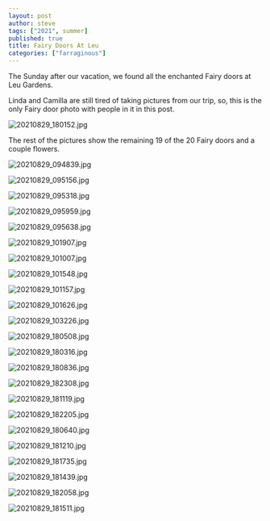 ```yaml
---
layout: post
author: steve
tags: ["2021", summer]
published: true
title: Fairy Doors At Leu
categories: ["farraginous"]
---
```

The Sunday after our vacation, we found all the enchanted Fairy doors at Leu Gardens.  

Linda and Camilla are still tired of taking pictures from our trip, so, this is the only Fairy door photo with people in it in this post.  

![20210829_180152.jpg]({{site.pics_url}}/20210829_180152.jpg)

The rest of the pictures show the remaining 19 of the 20 Fairy doors and a couple flowers.  

![20210829_094839.jpg]({{site.pics_url}}/20210829_094839.jpg)

![20210829_095156.jpg]({{site.pics_url}}/20210829_095156.jpg)

![20210829_095318.jpg]({{site.pics_url}}/20210829_095318.jpg)

![20210829_095959.jpg]({{site.pics_url}}/20210829_095959.jpg)

![20210829_095638.jpg]({{site.pics_url}}/20210829_095638.jpg)

![20210829_101907.jpg]({{site.pics_url}}/20210829_101907.jpg)

![20210829_101007.jpg]({{site.pics_url}}/20210829_101007.jpg)

![20210829_101548.jpg]({{site.pics_url}}/20210829_101548.jpg)

![20210829_101157.jpg]({{site.pics_url}}/20210829_101157.jpg)

![20210829_101626.jpg]({{site.pics_url}}/20210829_101626.jpg)

![20210829_103226.jpg]({{site.pics_url}}/20210829_103226.jpg)

![20210829_180508.jpg]({{site.pics_url}}/20210829_180508.jpg)

![20210829_180316.jpg]({{site.pics_url}}/20210829_180316.jpg)

![20210829_180836.jpg]({{site.pics_url}}/20210829_180836.jpg)

![20210829_182308.jpg]({{site.pics_url}}/20210829_182308.jpg)

![20210829_181119.jpg]({{site.pics_url}}/20210829_181119.jpg)

![20210829_182205.jpg]({{site.pics_url}}/20210829_182205.jpg)

![20210829_180640.jpg]({{site.pics_url}}/20210829_180640.jpg)

![20210829_181210.jpg]({{site.pics_url}}/20210829_181210.jpg)

![20210829_181735.jpg]({{site.pics_url}}/20210829_181735.jpg)

![20210829_181439.jpg]({{site.pics_url}}/20210829_181439.jpg)

![20210829_182058.jpg]({{site.pics_url}}/20210829_182058.jpg)

![20210829_181511.jpg]({{site.pics_url}}/20210829_181511.jpg)
